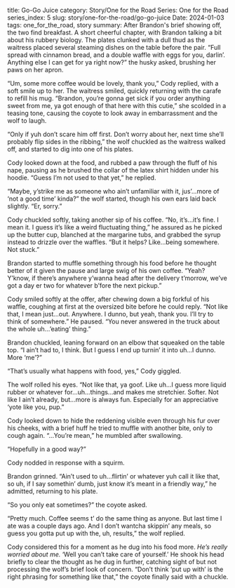 title: Go-Go Juice
category: Story/One for the Road
Series: One for the Road
series_index: 5
slug: story/one-for-the-road/go-go-juice
Date: 2024-01-03
tags: one_for_the_road, story
summary: After Brandon's brief showing off, the two find breakfast. A short cheerful chapter, with Brandon talking a bit about his rubbery biology.
The plates clunked with a dull thud as the waitress placed several steaming dishes on the table before the pair. “Full spread with cinnamon bread, and a double waffle with eggs for you, darlin’. Anything else I can get for ya right now?” the husky asked, brushing her paws on her apron.

“Um, some more coffee would be lovely, thank you,” Cody replied, with a soft smile up to her.
The waitress smiled, quickly returning with the carafe to refill his mug. “Brandon, you’re gonna get sick if you order anything sweet from me, ya got enough of that here with this cutie,” she scolded in a teasing tone, causing the coyote to look away in embarrassment and the wolf to laugh.

“Only if yuh don’t scare him off first. Don’t worry about her, next time she’ll probably flip sides in the ribbing,” the wolf chuckled as the waitress walked off, and started to dig into one of his plates.

Cody looked down at the food, and rubbed a paw through the fluff of his nape, pausing as he brushed the collar of the latex shirt hidden under his hoodie. “Guess I’m not used to that yet,” he replied.

“Maybe, y’strike me as someone who ain’t unfamiliar with it, jus’...more of ‘not a good time’ kinda?” the wolf started, though his own ears laid back slightly. “Er, sorry.”

Cody chuckled softly, taking another sip of his coffee. “No, it’s...it’s fine. I mean it. I guess it’s like a weird fluctuating thing,” he assured as he picked up the butter cup, blanched at the margarine tubs, and grabbed the syrup instead to drizzle over the waffles. “But it helps? Like...being somewhere. Not stuck.”

Brandon started to muffle something through his food before he thought better of it given the pause and large swig of his own coffee. “Yeah? Y’know, if there’s anywhere y’wanna head after the delivery t’morrow, we’ve got a day er two for whatever b’fore the next pickup.”

Cody smiled softly at the offer, after chewing down a big forkful of his waffle, coughing at first at the oversized bite before he could reply. “Not like that, I mean just...out. Anywhere. I dunno, but yeah, thank you. I’ll try to think of somewhere.” He paused. “You never answered in the truck about the whole uh...’eating’ thing.”

Brandon chuckled, leaning forward on an elbow that squeaked on the table top. “I ain’t had to, I think. But I guess I end up turnin’ it into uh...I dunno. More ‘me’?”

“That’s usually what happens with food, yes,” Cody giggled.

The wolf rolled his eyes. “Not like that, ya goof. Like uh...I guess more liquid rubber or whatever for...uh...things...and makes me stretchier. Softer. Not like I ain’t already, but...more is always fun. Especially for an appreciative ‘yote like you, pup.”

Cody looked down to hide the reddening visible even through his fur over his cheeks, with a brief huff he tried to muffle with another bite, only to cough again. “...You’re mean,” he mumbled after swallowing.

“Hopefully in a good way?”

Cody nodded in response with a squirm.

Brandon grinned. “Ain’t used to uh...flirtin’ or whatever yuh call it like that, so uh, if I say somethin’ dumb, just know it’s meant in a friendly way,” he admitted, returning to his plate.

“So you only eat sometimes?” the coyote asked.

“Pretty much. Coffee seems t’ do the same thing as anyone. But last time I ate was a couple days ago. And I don’t wantcha skippin’ any meals, so guess you gotta put up with the, uh, results,” the wolf replied.

Cody considered this for a moment as he dug into his food more. _He’s really worried about me._ ‘Well you can’t take care of yourself.’ He shook his head briefly to clear the thought as he dug in further, catching sight of but not processing the wolf’s brief look of concern. “Don’t think ‘put up with’ is the right phrasing for something like that,” the coyote finally said with a chuckle.